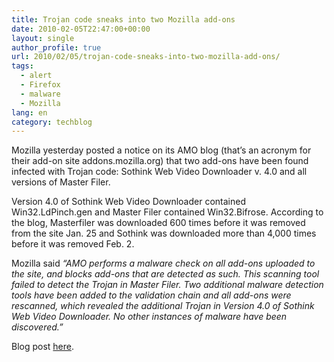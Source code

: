 ```yaml
---
title: Trojan code sneaks into two Mozilla add-ons
date: 2010-02-05T22:47:00+00:00
layout: single
author_profile: true
url: 2010/02/05/trojan-code-sneaks-into-two-mozilla-add-ons/
tags:
  - alert
  - Firefox
  - malware
  - Mozilla
lang: en
category: techblog
---
```

Mozilla yesterday posted a notice on its AMO blog (that’s an acronym for their add-on site addons.mozilla.org) that two add-ons have been found infected with Trojan code: Sothink Web Video Downloader v. 4.0 and all versions of Master Filer.

Version 4.0 of Sothink Web Video Downloader contained Win32.LdPinch.gen and Master Filer contained Win32.Bifrose. According to the blog, Masterfiler was downloaded 600 times before it was removed from the site Jan. 25 and Sothink was downloaded more than 4,000 times before it was removed Feb. 2.

Mozilla said _“AMO performs a malware check on all add-ons uploaded to the site, and blocks add-ons that are detected as such. This scanning tool failed to detect the Trojan in Master Filer. Two additional malware detection tools have been added to the validation chain and all add-ons were rescanned, which revealed the additional Trojan in Version 4.0 of Sothink Web Video Downloader. No other instances of malware have been discovered.”_

Blog post [here](http://blog.mozilla.com/addons/2010/02/04/please-read-security-issue-on-amo/).